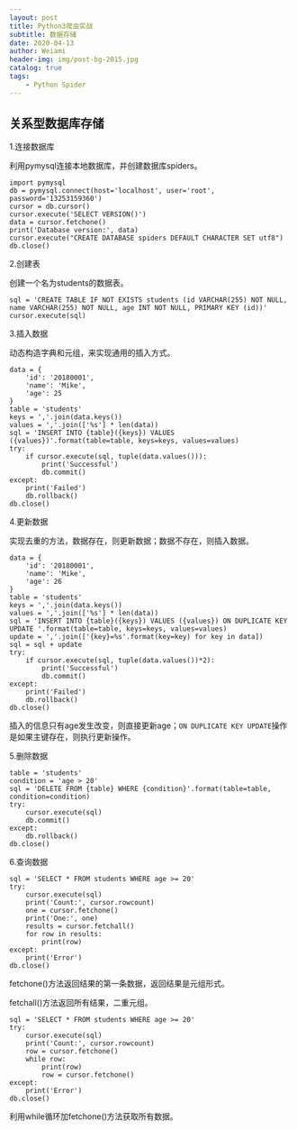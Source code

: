 ```yaml
---
layout: post
title: Python3爬虫实战
subtitle: 数据存储
date: 2020-04-13
author: Weiami
header-img: img/post-bg-2015.jpg
catalog: true
tags:
    - Python Spider
---
```


## 关系型数据库存储

1.连接数据库

利用pymysql连接本地数据库，并创建数据库spiders。

```
import pymysql
db = pymysql.connect(host='localhost', user='root', password='13253159360')
cursor = db.cursor()
cursor.execute('SELECT VERSION()')
data = cursor.fetchone()
print('Database version:', data)
cursor.execute("CREATE DATABASE spiders DEFAULT CHARACTER SET utf8")
db.close()
```

2.创建表

创建一个名为students的数据表。

```
sql = 'CREATE TABLE IF NOT EXISTS students (id VARCHAR(255) NOT NULL, name VARCHAR(255) NOT NULL, age INT NOT NULL, PRIMARY KEY (id))'
cursor.execute(sql)
```

3.插入数据

动态构造字典和元组，来实现通用的插入方式。

```
data = {
    'id': '20180001',
    'name': 'Mike',
    'age': 25
}
table = 'students'
keys = ','.join(data.keys())
values = ','.join(['%s'] * len(data))
sql = 'INSERT INTO {table}({keys}) VALUES ({values})'.format(table=table, keys=keys, values=values)
try:
    if cursor.execute(sql, tuple(data.values())):
        print('Successful')
        db.commit()
except:
    print('Failed')
    db.rollback()
db.close()
```

4.更新数据

实现去重的方法，数据存在，则更新数据；数据不存在，则插入数据。

```
data = {
    'id': '20180001',
    'name': 'Mike',
    'age': 26
}
table = 'students'
keys = ','.join(data.keys())
values = ','.join(['%s'] * len(data))
sql = 'INSERT INTO {table}({keys}) VALUES ({values}) ON DUPLICATE KEY UPDATE '.format(table=table, keys=keys, values=values)
update = ','.join(['{key}=%s'.format(key=key) for key in data])
sql = sql + update
try:
    if cursor.execute(sql, tuple(data.values())*2):
        print('Successful')
        db.commit()
except:
    print('Failed')
    db.rollback()
db.close()
```

插入的信息只有age发生改变，则直接更新age；`ON DUPLICATE KEY UPDATE`操作是如果主键存在，则执行更新操作。

5.删除数据

```
table = 'students'
condition = 'age > 20'
sql = 'DELETE FROM {table} WHERE {condition}'.format(table=table, condition=condition)
try:
    cursor.execute(sql)
    db.commit()
except:
    db.rollback()
db.close()
```

6.查询数据

```
sql = 'SELECT * FROM students WHERE age >= 20'
try:
    cursor.execute(sql)
    print('Count:', cursor.rowcount)
    one = cursor.fetchone()
    print('One:', one)
    results = cursor.fetchall()
    for row in results:
        print(row)
except:
    print('Error')
db.close()
```

fetchone()方法返回结果的第一条数据，返回结果是元组形式。

fetchall()方法返回所有结果，二重元组。

```
sql = 'SELECT * FROM students WHERE age >= 20'
try:
    cursor.execute(sql)
    print('Count:', cursor.rowcount)
    row = cursor.fetchone()
    while row:
        print(row)
        row = cursor.fetchone()
except:
    print('Error')
db.close()
```

利用while循环加fetchone()方法获取所有数据。



